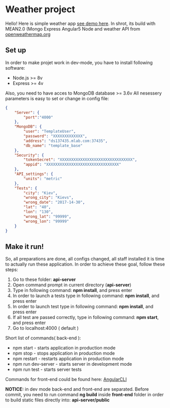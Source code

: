 # Weather project
Hello! Here is simple weather app [see demo here](https://weather-ligtit-app.herokuapp.com/). In shrot, its build with MEAN2.0 (Mongo Express Angular5 Node and weather API from [openweathermap.org](http://openweathermap.org)

## Set up
In order to make projet work in dev-mode, you have to install following software:
* Node.js >= 8v
* Express >= 4v

Also, you need to have acces to MongoDB database >= 3.6v 
All nesessery parameters is easy to set or change in config file: 
```json
{	
	"Server": {
		"port":"4000"
	},
	"MongoDB": {
		"user": "TemplateUser",
		"password": "XXXXXXXXXXXXX",
		"address": "ds137435.mlab.com:37435",
		"db_name": "template_base"
	},
	"Security": {
		"tokenSecret": "XXXXXXXXXXXXXXXXXXXXXXXXXXXXXXXX",
		"appid": "XXXXXXXXXXXXXXXXXXXXXXXXXXXXXXXX"
	},
	"API_settings": {
		"units": "metric"
	},	
	"Tests": {
		"city": "Kiev",
		"wrong_city": "Kievs",
		"wrong_date": "2017-14-30",
		"lat": "40",
		"lon": "130",
		"wrong_lat": "99999",
		"wrong_lon": "99999"
	}		
}

```
## Make it run!
So, all preparations are done, all configs changed, all staff installed it is time to actually run these application.
In order to achieve these goal, follow these steps:
1. Go to these folder: **api-server**
1. Open command prompt in current directory (**api-server**)
1. Type in following command:  **npm install**, and press enter
1. In order to launch a tests type in following command:  **npm install**, and press enter
1. In order to launch test type in following command:  **npm install**, and press enter
1. If all test are passed correctly, type in following command:  **npm start**, and press enter 
1. Go to localhost:4000 ( default )

Short list of commands( back-end ):
* npm start - starts application in production mode
* npm stop - stops application in production mode
* npm restart - restarts application in production mode
* npm run dev-server - starts server in development mode
* npm run test - starts server tests

Commands for front-end could be found here: [AngularCLI](https://github.com/angular/angular-cli)

**NOTICE:** in dev mode back-end and front-end are separated. Before commit, you need to run command **ng build** inside **front-end** folder in order to build static files directly into: **api-server/public**
